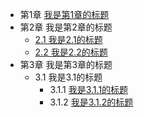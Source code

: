 - 第1章 [我是第1章的标题](chapter1/线性回归)
- 第2章 我是第2章的标题
    - [2.1 我是2.1的标题](chapter2/逻辑回归)
    - [2.2 我是2.2的标题](chapter2/chapter2_2)
- 第3章 我是第3章的标题
    - 3.1 我是3.1的标题
        - 3.1.1 [我是3.1.1的标题](chapter3/chapter3_1/chapter3_1_1)
        - 3.1.2 [我是3.1.2的标题](chapter3/chapter3_1/chapter3_1_2)
